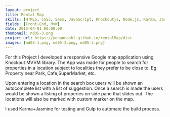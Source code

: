 ```yaml
---
layout: project
title: Rental Map
skills: [HTML5, CSS3, Sass, JavaScript, Knockoutjs, Node.js, Karma, Jasmine, Gulp, Google Maps]
fields: [Front-End, MVW]
date: 2015-04-01 00:00:00
thumbnail: nd05-3.png
project_url: https://yohanneshl.github.io/rentalMap/dist
images: [nd05-1.png, nd05-2.png, nd05-3.png]
---
```




For this Project I developed a responsive Google map application using Knockout MVVM library. The App was made for people to search for properties in a location subject to localities they prefer to be close to. Eg Property near Park, Cafe,SuperMarket, etc.

Upon entering a location in the search box users will be shown an autocomplete list with a list of suggestion. Once a search is made the users would be shown a listing of properies on side pane that slides out. The locations will also be marked with custom marker on the map.

 I used Karma+Jasmine for testing and Gulp to automate the build process.
